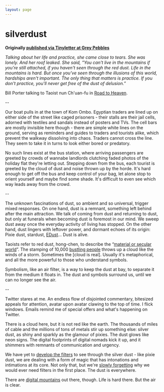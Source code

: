 ```yaml
---
layout: page
---
```


silverdust
==========

**Originally [published via Tinyletter at Grey Pebbles](https://tinyletter.com/taopunk/letters/pebble-9-silverdust)**


_Talking about her life and practice, she came close to tears. She was lonely. And her roof leaked. She said, "You can't live in the mountains if you're still attached, if you haven't seen through the red dust. Life in the mountains is hard. But once you've seen through the illusions of this world, hardships aren't important. The only thing that matters is practice. If you don't practice, you'll never get free of the dust of delusion.”_
 
Bill Porter talking to Taoist nun Ch'uan-fu in [Road to Heaven](https://www.goodreads.com/book/show/313849.Road_to_Heaven).
 
--
 
Our boat pulls in at the town of Kom Ombo. Egyptian traders are lined up on either side of the street like caged prisoners - their stalls are their jail cells, adorned with textiles and sandals instead of posters and TVs. The cell bars are mostly invisible here though - there are simple white lines on the ground, serving as reminders and guides to traders and tourists alike, which prevent the walkway dissolving into chaos. Traders cannot cross the line. They seem to take it in turns to look either bored or predatory.
 
No such lines exist at the bus station, where arriving passengers are greeted by crowds of wannabe landlords clutching faded photos of the holiday flat they're letting out. Stepping down from the bus, each tourist is greeted by the cloud of dust and noise thrown up by the horde. It's hard enough to get off the bus and keep control of your bag, let alone stop to orient yourself and maybe find some shade. It's difficult to even see which way leads away from the crowd.
 
--
 
The unknown fascinations of dust, so ambient and so universal, trigger mixed responses. On one hand, dust is a remnant, something left behind after the main attraction. We talk of coming from dust and returning to dust, but only at funerals when becoming dust is foremost in our mind. We sweep dust away once the everyday activity of living has stopped. On the other hand, dust lingers with leftover power, and dormant echoes of its origin: Pixie dust, stardust, [EDust](http://www.techradar.com/news/world-of-tech/10-top-gadgets-from-iain-m-banks-culture-universe-1142782/2)… Dust is alive.
 
Taoists refer to red dust, hong-chen, to describe the “[material or secular world](http://www.aijcrnet.com/journals/Vol_1_No_3_November_2011/13.pdf)”. The stamping of 10,000 [bustling people](https://echowillow.livejournal.com/60487.html) throws up a cloud like the winds of a storm. Sometimes the [cloud is real]. Usually it's metaphorical, and all the more powerful to those who understand symbols.
 
Symbolism, like an air filter, is a way to keep the dust at bay, to separate it from the medium it floats in. The dust and symbols surround us, until we can no longer see the air.
 
--
 
Twitter stares at me. An endless flow of disjointed commentary, bitesized appeals for attention, avatar upon avatar clawing to the top of time. I flick windows. Emails remind me of special offers and what's happening on Twitter.
 
There is a cloud here, but it is not red like the earth. The thousands of miles of cable and the millions of tons of metals stir up something else: silver dust, as shiny and sparkly as the glamour of pixies. The dust glows like neon signs. The digital footprints of digital nomads kick it up, and it shimmers with remnants of communication and urgency.
 
We have yet to [develop the filters](http://www.wired.com/2015/06/twitter-project-lightning-timeline/) to see through the silver dust - like pixie dust, we are dealing with a form of magic that has intonations and intimations at its core. Not only that, but we're [slowly forgetting](http://qz.com/252456/what-it-feels-like-to-be-the-last-generation-to-remember-life-before-the-internet/) why we would ever need filters in the first place. The dust is everywhere.
 
There are [digital mountains](http://describe.blogspot.co.uk/2015/03/the-deep-hills-of-net.html) out there, though. Life is hard there. But the air is clear. 